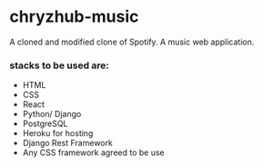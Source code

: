 # chryzhub-music
A cloned and modified clone of Spotify. A music web application.

### stacks to be used are:

- HTML
- CSS
- React
- Python/ Django
- PostgreSQL
- Heroku for hosting
- Django Rest Framework
- Any CSS framework agreed to be use
